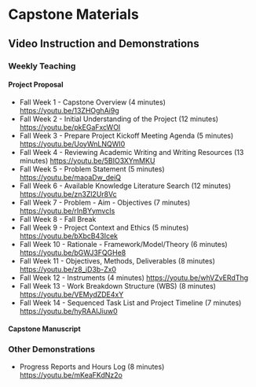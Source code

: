 # Capstone Materials

## Video Instruction and Demonstrations

### Weekly Teaching

#### Project Proposal

* Fall Week 1 - Capstone Overview (4 minutes) https://youtu.be/13ZHOghAi9g
* Fall Week 2 - Initial Understanding of the Project (12 minutes) https://youtu.be/pkEGaFxcWOI
* Fall Week 3 - Prepare Project Kickoff Meeting Agenda (5 minutes) https://youtu.be/UoyWnLNQWI0
* Fall Week 4 - Reviewing Academic Writing and Writing Resources (13 minutes) https://youtu.be/5BIO3XYmMKU
* Fall Week 5 - Problem Statement (5 minutes) https://youtu.be/maoaDw_deiQ
* Fall Week 6 - Available Knowledge Literature Search (12 minutes) https://youtu.be/zn3Zl2Ur8Vc
* Fall Week 7 - Problem - Aim - Objectives (7 minutes) https://youtu.be/rInBYymvcIs
* Fall Week 8 - Fall Break
* Fall Week 9 - Project Context and Ethics (5 minutes) https://youtu.be/bXbcB43Icek
* Fall Week 10 - Rationale - Framework/Model/Theory (6 minutes) https://youtu.be/bGWJ3FQGHe8
* Fall Week 11 - Objectives, Methods, Deliverables (8 minutes) https://youtu.be/z8_iD3b-Zx0
* Fall Week 12 - Instruments (4 minutes) https://youtu.be/whVZvERdThg
* Fall Week 13 - Work Breakdown Structure (WBS) (8 minutes) https://youtu.be/VEMydZDE4xY
* Fall Week 14 - Sequenced Task List and Project Timeline (7 minutes) https://youtu.be/hyRAAIJiuw0

#### Capstone Manuscript

### Other Demonstrations

* Progress Reports and Hours Log (8 minutes) https://youtu.be/mKeaFKdNz2o
